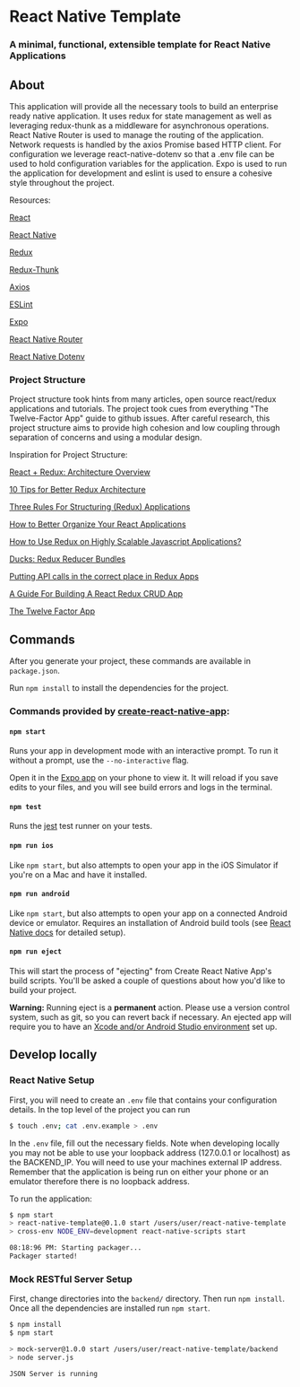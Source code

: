 # React Native Template
### A minimal, functional, extensible template for React Native Applications

## About

This application will provide all the necessary tools to build an enterprise ready native application. It uses
redux for state management as well as leveraging redux-thunk as a middleware for asynchronous operations. React Native
Router is used to manage the routing of the application. Network requests is handled by the axios Promise
based HTTP client. For configuration we leverage react-native-dotenv so that a .env file can be used to hold
configuration variables for the application. Expo is used to run the application for development and eslint is
used to ensure a cohesive style throughout the project.

Resources:

[React](https://reactjs.org/)

[React Native](https://facebook.github.io/react-native/)

[Redux](https://redux.js.org/)

[Redux-Thunk](https://github.com/gaearon/redux-thunk)

[Axios](https://github.com/axios/axios)

[ESLint](https://eslint.org/)

[Expo](https://expo.io/)

[React Native Router](https://github.com/aksonov/react-native-router-flux/tree/v3)

[React Native Dotenv](https://github.com/zetachang/react-native-dotenv)

### Project Structure

Project structure took hints from many articles, open source react/redux applications and
tutorials. The project took cues from everything "The Twelve-Factor App" guide to github issues.
After careful research, this project structure aims to provide high cohesion and low coupling through
separation of concerns and using a modular design.

Inspiration for Project Structure:

[React + Redux: Architecture Overview](https://medium.com/mofed/react-redux-architecture-overview-7b3e52004b6e)

[10 Tips for Better Redux Architecture](https://medium.com/javascript-scene/10-tips-for-better-redux-architecture-69250425af44)

[Three Rules For Structuring (Redux) Applications](https://jaysoo.ca/2016/02/28/organizing-redux-application/)

[How to Better Organize Your React Applications](https://medium.com/@alexmngn/how-to-better-organize-your-react-applications-2fd3ea1920f1)

[How to Use Redux on Highly Scalable Javascript Applications?](https://medium.com/@alexmngn/how-to-use-redux-on-highly-scalable-javascript-applications-4e4b8cb5ef38)

[Ducks: Redux Reducer Bundles](https://github.com/erikras/ducks-modular-redux)

[Putting API calls in the correct place in Redux Apps](https://github.com/reactjs/redux/issues/291)

[A Guide For Building A React Redux CRUD App](https://medium.com/@rajaraodv/a-guide-for-building-a-react-redux-crud-app-7fe0b8943d0f)

[The Twelve Factor App](https://12factor.net)

## Commands

After you generate your project, these commands are available in `package.json`.


Run `npm install` to install the dependencies for the project.

### Commands provided by [create-react-native-app](https://github.com/react-community/create-react-native-app/blob/master/README.md):


#### `npm start`

Runs your app in development mode with an interactive prompt. To run it without a prompt, use the `--no-interactive` flag.

Open it in the [Expo app](https://expo.io) on your phone to view it. It will reload if you save edits to your files, and you will see build errors and logs in the terminal.

#### `npm test`

Runs the [jest](https://github.com/facebook/jest) test runner on your tests.

#### `npm run ios`

Like `npm start`, but also attempts to open your app in the iOS Simulator if you're on a Mac and have it installed.

#### `npm run android`

Like `npm start`, but also attempts to open your app on a connected Android device or emulator. Requires an installation of Android build tools (see [React Native docs](https://facebook.github.io/react-native/docs/getting-started.html) for detailed setup).

#### `npm run eject`

This will start the process of "ejecting" from Create React Native App's build scripts. You'll be asked a couple of questions about how you'd like to build your project.

**Warning:** Running eject is a **permanent** action. Please use a version control system, such as git, so you can revert back if necessary. An ejected app will require you to have an [Xcode and/or Android Studio environment](https://facebook.github.io/react-native/docs/getting-started.html) set up.


## Develop locally


### React Native Setup
First, you will need to create an `.env` file that contains your configuration details.  In the top level of the project you can run

```bash
$ touch .env; cat .env.example > .env
```

In the `.env` file, fill out the necessary fields. Note when developing locally you may not be able to use your loopback address (127.0.0.1 or localhost) as the BACKEND_IP.  You will need to use your machines external IP address. Remember that the application is being run on either your phone or an emulator therefore there is no loopback address.

To run the application:
```bash
$ npm start
> react-native-template@0.1.0 start /users/user/react-native-template
> cross-env NODE_ENV=development react-native-scripts start

08:18:96 PM: Starting packager...
Packager started!

```

### Mock RESTful Server Setup

First, change directories into the `backend/` directory. Then run `npm install`.  Once all the dependencies are installed run `npm start`.
```bash
$ npm install
$ npm start

> mock-server@1.0.0 start /users/user/react-native-template/backend
> node server.js

JSON Server is running
```
